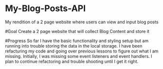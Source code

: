 # My-Blog-Posts-API
My rendition of a 2 page website where users can view and input blog posts 

#Goal 
Create a 2 page website that will collect Blog Content and store it

#Progress
So far I have the basic functionality and styling setup but am running into trouble storing the data in the local storage. I have been refacturing my code and going over previous lessons to figure out what I am missing. Initially, I was missing some event listeners and event handlers. I plan to continue refactoring and trouble shooting until I get it right. 

